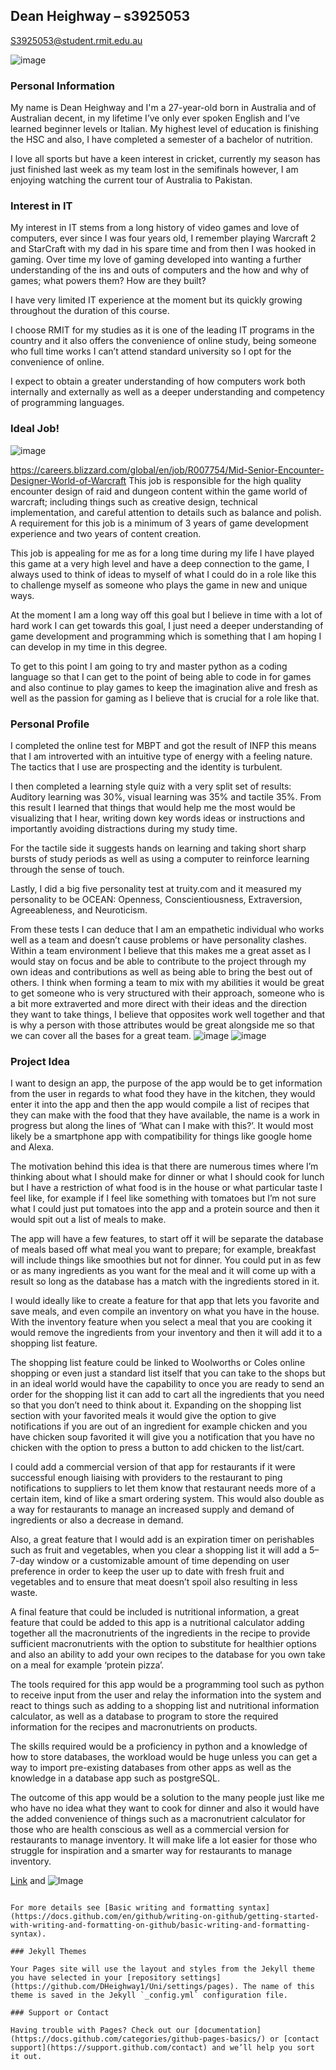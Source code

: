 ## Dean Heighway – s3925053                                                                                                                      
S3925053@student.rmit.edu.au 




![image](https://user-images.githubusercontent.com/101151795/159156605-9b8e28ec-7229-4c8b-bcaf-9d57271d6694.png)

### Personal Information
My name is Dean Heighway and I'm a 27-year-old born in Australia and of Australian decent, in my lifetime I’ve only ever spoken English and I’ve learned beginner levels or Italian. My highest level of education is finishing the HSC and also, I have completed a semester of a bachelor of nutrition. 

I love all sports but have a keen interest in cricket, currently my season has just finished last week as my team lost in the semifinals however, I am enjoying watching the current tour of Australia to Pakistan. 

### Interest in IT
My interest in IT stems from a long history of video games and love of computers, ever since I was four years old, I remember playing Warcraft 2 and StarCraft with my dad in his spare time and from then I was hooked in gaming. Over time my love of gaming developed into wanting a further understanding of the ins and outs of computers and the how and why of games; what powers them? How are they built? 

I have very limited IT experience at the moment but its quickly growing throughout the duration of this course. 

I choose RMIT for my studies as it is one of the leading IT programs in the country and it also offers the convenience of online study, being someone who full time works I can’t attend standard university so I opt for the convenience of online.  

I expect to obtain a greater understanding of how computers work both internally and externally as well as a deeper understanding and competency of programming languages. 

### Ideal Job!
![image](https://user-images.githubusercontent.com/101151795/159156291-67aa9bc4-ab2f-44c2-8076-df58b7f78da7.png)

https://careers.blizzard.com/global/en/job/R007754/Mid-Senior-Encounter-Designer-World-of-Warcraft 
This job is responsible for the high quality encounter design of raid and dungeon content within the game world of warcraft; including things such as creative design, technical implementation, and careful attention to details such as balance and polish.  A requirement for this job is a minimum of 3 years of game development experience and two years of content creation. 

This job is appealing for me as for a long time during my life I have played this game at a very high level and have a deep connection to the game, I always used to think of ideas to myself of what I could do in a role like this to challenge myself as someone who plays the game in new and unique ways. 

 

At the moment I am a long way off this goal but I believe in time with a lot of hard work I can get towards this goal, I just need a deeper understanding of game development and programming which is something that I am hoping I can develop in my time in this degree. 

 

To get to this point I am going to try and master python as a coding language so that I can get to the point of being able to code in for games and also continue to play games to keep the imagination alive and fresh as well as the passion for gaming as I believe that is crucial for a role like that. 

 ### Personal Profile
 I completed the online test for MBPT and got the result of INFP this means that I am introverted with an intuitive type of energy with a feeling nature. The tactics that I use are prospecting and the identity is turbulent. 

I then completed a learning style quiz with a very split set of results: Auditory learning was 30%, visual learning was 35% and tactile 35%. From this result I learned that things that would help me the most would be visualizing that I hear, writing down key words ideas or instructions and importantly avoiding distractions during my study time. 

For the tactile side it suggests hands on learning and taking short sharp bursts of study periods as well as using a computer to reinforce learning through the sense of touch. 

Lastly, I did a big five personality test at truity.com and it measured my personality to be OCEAN: Openness, Conscientiousness, Extraversion, Agreeableness, and Neuroticism. 

From these tests I can deduce that I am an empathetic individual who works well as a team and doesn’t cause problems or have personality clashes. Within a team environment I believe that this makes me a great asset as I would stay on focus and be able to contribute to the project through my own ideas and contributions as well as being able to bring the best out of others. I think when forming a team to mix with my abilities it would be great to get someone who is very structured with their approach, someone who is a bit more extraverted and more direct with their ideas and the direction they want to take things, I believe that opposites work well together and that is why a person with those attributes would be great alongside me so that we can cover all the bases for a great team. 
![image](https://user-images.githubusercontent.com/101151795/159156279-1bc5d1c2-6774-48b7-b959-fe5130c1a125.png)
![image](https://user-images.githubusercontent.com/101151795/159156326-a7de3b16-5231-4784-a14e-e9c4a1d6f899.png)


### Project Idea
I want to design an app, the purpose of the app would be to get information from the user in regards to what food they have in the kitchen, they would enter it into the app and then the app would compile a list of recipes that they can make with the food that they have available, the name is a work in progress but along the lines of ‘What can I make with this?’. It would most likely be a smartphone app with compatibility for things like google home and Alexa. 

The motivation behind this idea is that there are numerous times where I’m thinking about what I should make for dinner or what I should cook for lunch but I have a restriction of what food is in the house or what particular taste I feel like, for example if I feel like something with tomatoes but I’m not sure what I could just put tomatoes into the app and a protein source and then it would spit out a list of meals to make. 

The app will have a few features, to start off it will be separate the database of meals based off what meal you want to prepare; for example, breakfast will include things like smoothies but not for dinner. You could put in as few or as many ingredients as you want for the meal and it will come up with a result so long as the database has a match with the ingredients stored in it. 

I would ideally like to create a feature for that app that lets you favorite and save meals, and even compile an inventory on what you have in the house. With the inventory feature when you select a meal that you are cooking it would remove the ingredients from your inventory and then it will add it to a shopping list feature. 

The shopping list feature could be linked to Woolworths or Coles online shopping or even just a standard list itself that you can take to the shops but in an ideal world would have the capability to once you are ready to send an order for the shopping list it can add to cart all the ingredients that you need so that you don’t need to think about it. Expanding on the shopping list section with your favorited meals it would give the option to give notifications if you are out of an ingredient for example chicken and you have chicken soup favorited it will give you a notification that you have no chicken with the option to press a button to add chicken to the list/cart. 

I could add a commercial version of that app for restaurants if it were successful enough liaising with providers to the restaurant to ping notifications to suppliers to let them know that restaurant needs more of a certain item, kind of like a smart ordering system. This would also double as a way for restaurants to manage an increased supply and demand of ingredients or also a decrease in demand.  

Also, a great feature that I would add is an expiration timer on perishables such as fruit and vegetables, when you clear a shopping list it will add a 5–7-day window or a customizable amount of time depending on user preference in order to keep the user up to date with fresh fruit and vegetables and to ensure that meat doesn’t spoil also resulting in less waste. 

A final feature that could be included is nutritional information, a great feature that could be added to this app is a nutritional calculator adding together all the macronutrients of the ingredients in the recipe to provide sufficient macronutrients with the option to substitute for healthier options and also an ability to add your own recipes to the database for you own take on a meal for example ‘protein pizza’. 

The tools required for this app would be a programming tool such as python to receive input from the user and relay the information into the system and react to things such as adding to a shopping list and nutritional information calculator, as well as a database to program to store the required information for the recipes and macronutrients on products. 

The skills required would be a proficiency in python and a knowledge of how to store databases, the workload would be huge unless you can get a way to import pre-existing databases from other apps as well as the knowledge in a database app such as postgreSQL. 

The outcome of this app would be a solution to the many people just like me who have no idea what they want to cook for dinner and also it would have the added convenience of things such as a macronutrient calculator for those who are health conscious as well as a commercial version for restaurants to manage inventory. It will make life a lot easier for those who struggle for inspiration and a smarter way for restaurants to manage inventory. 




[Link](url) and ![Image](src)
```

For more details see [Basic writing and formatting syntax](https://docs.github.com/en/github/writing-on-github/getting-started-with-writing-and-formatting-on-github/basic-writing-and-formatting-syntax).

### Jekyll Themes

Your Pages site will use the layout and styles from the Jekyll theme you have selected in your [repository settings](https://github.com/DHeighway1/Uni/settings/pages). The name of this theme is saved in the Jekyll `_config.yml` configuration file.

### Support or Contact

Having trouble with Pages? Check out our [documentation](https://docs.github.com/categories/github-pages-basics/) or [contact support](https://support.github.com/contact) and we’ll help you sort it out.
